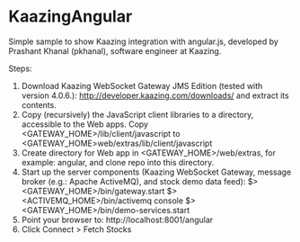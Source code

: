 KaazingAngular
==============

Simple sample to show Kaazing integration with angular.js, developed by Prashant Khanal (pkhanal), software engineer at Kaazing.

Steps:
1) Download Kaazing WebSocket Gateway JMS Edition (tested with version 4.0.6.): http://developer.kaazing.com/downloads/ and extract its contents.
2) Copy (recursively) the JavaScript client libraries to a directory, accessible to the Web apps. Copy <GATEWAY_HOME>/lib/client/javascript to <GATEWAY_HOME>web/extras/lib/client/javascript
3) Create directory for Web app in <GATEWAY_HOME>/web/extras, for example: angular, and clone repo into this directory.
4) Start up the server components (Kaazing WebSocket Gateway, message broker (e.g.: Apache ActiveMQ), and stock demo data feed):
   $> <GATEWAY_HOME>/bin/gateway.start
   $> <ACTIVEMQ_HOME>/bin/activemq console
   $> <GATEWAY_HOME>/bin/demo-services.start
5) Point your browser to: http://localhost:8001/angular
6) Click Connect > Fetch Stocks
